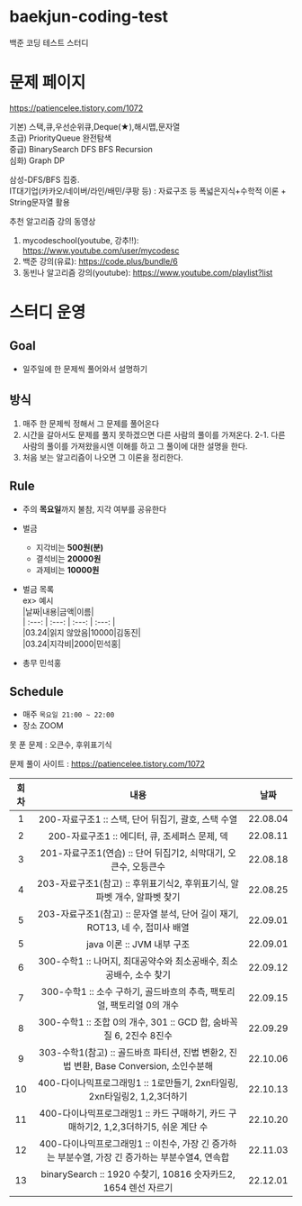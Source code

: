 # baekjun-coding-test
백준 코딩 테스트 스터디  

# 문제 페이지
https://patiencelee.tistory.com/1072  

기본) 스택,큐,우선순위큐,Deque(★),해시맵,문자열  
초급) PriorityQueue 완전탐색  
중급) BinarySearch DFS BFS Recursion  
심화) Graph DP  

삼성-DFS/BFS 집중.  
IT대기업(카카오/네이버/라인/배민/쿠팡 등) : 자료구조 등 폭넓은지식+수학적 이론 + String문자열 활용  

추천 알고리즘 강의 동영상  
1. mycodeschool(youtube, 강추!!): https://www.youtube.com/user/mycodesc  
2. 백준 강의(유료): https://code.plus/bundle/6  
3. 동빈나 알고리즘 강의(youtube): https://www.youtube.com/playlist?list  


# 스터디 운영

## Goal
* 일주일에 한 문제씩 풀어와서 설명하기

## 방식
1. 매주 한 문제씩 정해서 그 문제를 풀어온다
2. 시간을 갈아서도 문제를 풀지 못하겠으면 다른 사람의 풀이를 가져온다.
2-1. 다른 사람의 풀이를 가져왔을시엔 이해를 하고 그 풀이에 대한 설명을 한다.
3. 처음 보는 알고리즘이 나오면 그 이론을 정리한다.  
        
## Rule
- 주의 **목요일**까지 불참, 지각 여부를 공유한다
- 벌금
    - 지각비는 **500원(분)**
    - 결석비는 **20000원**
    - 과제비는 **10000원**
    
- 벌금 목록  
ex> 예시    
|날짜|내용|금액|이름|  
| :---: | :---: | :---: | :---: |  
|03.24|읽지 않았음|10000|김동진|  
|03.24|지각비|2000|민석홍|  

- 총무 민석홍

## Schedule
- 매주  `목요일 21:00 ~ 22:00`  
- 장소 ZOOM
 
 못 푼 문제 : 오큰수, 후위표기식  
 
 문제 풀이 사이트 : https://patiencelee.tistory.com/1072    
 
|회차|내용|날짜|
| :---: | :---: | :---: |
| 1 | 200-자료구조1 :: 스택, 단어 뒤집기, 괄호, 스택 수열 | 22.08.04 |
| 2 | 200-자료구조1 :: 에디터, 큐, 조세퍼스 문제, 덱 | 22.08.11 |
| 3 | 201-자료구조1(연습) :: 단어 뒤집기2, 쇠막대기, 오큰수, 오등큰수 | 22.08.18 |
| 4 | 203-자료구조1(참고) :: 후위표기식2, 후위표기식, 알파벳 개수, 알파벳 찾기 | 22.08.25 |
| 5 | 203-자료구조1(참고) :: 문자열 분석, 단어 길이 재기, ROT13, 네 수, 접미사 배열 | 22.09.01 |
| 5 | java 이론 :: JVM 내부 구조 | 22.09.01 |
| 6 | 300-수학1 :: 나머지, 최대공약수와 최소공배수, 최소공배수, 소수 찾기 | 22.09.12 |
| 7 | 300-수학1 :: 소수 구하기, 골드바흐의 추측, 팩토리얼, 팩토리얼 0의 개수 | 22.09.15 |
| 8 | 300-수학1 :: 조합 0의 개수, 301 :: GCD 합, 숨바꼭질 6, 2진수 8진수 | 22.09.29 |
| 9 | 303-수학1(참고) :: 골드바흐 파티션, 진법 변환2, 진법 변환, Base Conversion, 소인수분해 | 22.10.06 |
| 10 | 400-다이나믹프로그래밍1 :: 1로만들기, 2xn타일링, 2xn타일링2, 1,2,3더하기 | 22.10.13 |
| 11 | 400-다이나믹프로그래밍1 :: 카드 구매하기, 카드 구매하기2, 1,2,3더하기5, 쉬운 계단 수 | 22.10.20 |
| 12 | 400-다이나믹프로그래밍1 :: 이친수, 가장 긴 증가하는 부분수열, 가장 긴 증가하는 부분수열4, 연속합 | 22.11.03 |
| 13 | binarySearch :: 1920 수찾기, 10816 숫자카드2, 1654 렌선 자르기 | 22.12.01 |
